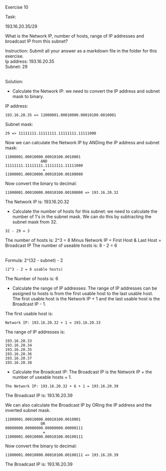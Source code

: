 Exercise 10

Task:

193.16.20.35/29

What is the Network IP, number of hosts, range of IP addresses and broadcast IP from this subnet?

Instruction: Submit all your answer as a markdown file in the folder for this exercise.
<br>
Ip address: 193.16.20.35
<br>Subnet: 29

<br>Solution:

- Calculate the Network IP: we need to convert the IP address and subnet mask to binary.

IP address:
```
193.16.20.35 => 11000001.00010000.00010100.0010001
```
Subnet mask:
```
29 => 11111111.11111111.11111111.11111000
```

Now we can calculate the Network IP by ANDing the IP address and subnet mask:
```
11000001.00010000.00010100.0010001
                AND
11111111.11111111.11111111.11111000
                 = 
11000001.00010000.00010100.00100000
```
Now convert the binary to decimal:
```
11000001.00010000.00010100.00100000 => 193.16.20.32
```
The Network IP is: 193.16.20.32

- Calculate the number of hosts for this subnet:
we need to calculate the number of 1's in the subnet mask. We can do this by subtracting the subnet mask from 32.
```
32 - 29 = 3
```
The number of hosts is: 2^3 = 8
Minus Network IP = First Host & Last Host = Broadcast IP
The number of useable hosts is: 8 - 2 = 6

<br> Formula: 2^(32 - subnet) - 2
```
(2^3 - 2 = 6 usable hosts) 
```
The Number of hosts is: 6

- Calculate the range of IP addresses: 
The range of IP addresses can be assigned to hosts is from the first usable host to the last usable host. The first usable host is the Network IP + 1 and the last usable host is the Broadcast IP - 1.

The first usable host is: 
```
Network IP: 193.16.20.32 + 1 = 193.16.20.33
```
The range of IP addresses is:
```
193.16.20.33
193.16.20.34
193.16.20.35
193.16.20.36
193.16.20.37
193.16.20.38
```

- Calculate the Broadcast IP:
The Broadcast IP is the Network IP + the number of useable hosts + 1.
```
The Network IP: 193.16.20.32 + 6 + 1 = 193.16.20.39
```
The Broadcast IP is: 193.16.20.39

We can also calculate the Broadcast IP by ORing the IP address and the inverted subnet mask.
```
11000001.00010000.00010100.0010001
                OR
00000000.00000000.00000000.00000111
                 =
11000001.00010000.00010100.00100111
```
Now convert the binary to decimal:
```
11000001.00010000.00010100.00100111 => 193.16.20.39
```
The Broadcast IP is: 193.16.20.39

[//]: # (end_exercise)
